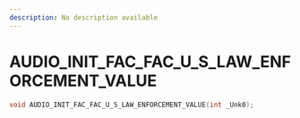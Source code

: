 ```yaml
---
description: No description available 
---
```


# AUDIO_INIT_FAC_FAC_U_S_LAW_ENFORCEMENT_VALUE

```cpp
void AUDIO_INIT_FAC_FAC_U_S_LAW_ENFORCEMENT_VALUE(int _Unk0);
```